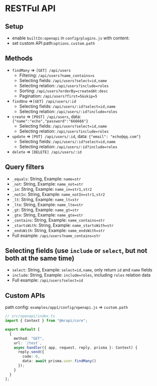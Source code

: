 # RESTFul API

## Setup

- enable `builtIn:openapi` in `config/plugins.js` with content:
- set custom API path:`options.custom.path`

## Methods

- `findMany` => `[GET] /api/users`
  - Filtering: `/api/users?name_contains=s`
  - Selecting fields: `/api/users?select=id,name`
  - Selecting relation: `/api/users?include=roles`
  - Sorting: `/api/users?orderBy=createdAt:desc`
  - Pagination: `/api/users?first=5&skip=5`
- `findOne` =>`[GET] /api/users/:id`
  - Selecting fields: `/api/users/:id?select=id,name`
  - Selecting relation: `/api/users/:id?include=roles`
- `create` => `[POST] /api/users`, data: `{"name":"echo","password":"666666"}`
  - Selecting fields: `/api/users?select=id,name`
  - Selecting relation: `/api/users?include=roles`
- `update` => `[PUT] /api/users/:id`, data: `{"email": "echo@qq.com"}`
  - Selecting fields: `/api/users/:id?select=id,name`
  - Selecting relation: `/api/users/:id?include=roles`
- `delete` => `[DELETE] /api/users/:id`

## Query filters

- `_equals`: String, Example: `name=str`
- `_not`: String, Example: `name_not=str`
- `_in`: String, Example: `name_in=str1,str2`
- `_notIn`: String, Example: `name_notIn=str1,str2`
- `_lt`: String, Example: `name_lt=str`
- `_lte`: String, Example: `name_lte=str`
- `_gt`: String, Example: `name_gt=str`
- `_gte`: String, Example: `name_gte=str`
- `_contains`: String, Example: `name_contains=str`
- `_startsWith`: String, Example: `name_startsWith=str`
- `_endsWith`: String, Example: `name_endsWith=str`
- Full example: `/api/users?name_contains=str`

## Selecting fields (**use `include` or `select`, but not both at the same time**)

- `select`: String, Example: `select=id,name`, only return `id` and `name` fields
- `include`: String, Example: `include=roles`, including `roles` relation data
- Full example: `/api/users?select=id`

## Custom APIs

path config: `examples/app1/config/openapi.js` => `custom.path`

```ts
// src/openapi/index.ts
import { Context } from "@mrapi/core";

export default [
  {
    method: "GET",
    url: `/test`,
    async handler({ app, request, reply, prisma }: Context) {
      reply.send({
        code: 0,
        data: await prisma.user.findMany()
      });
    }
  }
];
```
